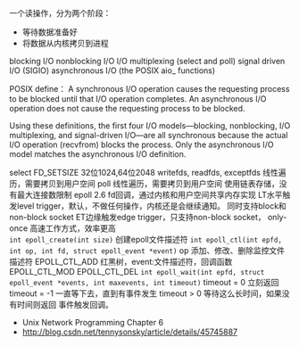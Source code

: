 

一个读操作，分为两个阶段：
- 等待数据准备好
- 将数据从内核拷贝到进程


blocking I/O
nonblocking I/O
I/O multiplexing (select and poll)
signal driven I/O (SIGIO)
asynchronous I/O (the POSIX aio_ functions)


POSIX define：
    A synchronous I/O operation causes the requesting process to be blocked until that I/O operation completes.
    An asynchronous I/O operation does not cause the requesting process to be blocked.

Using these definitions, the first four I/O models—blocking, nonblocking, I/O multiplexing, and
signal-driven I/O—are all synchronous because the actual I/O operation (recvfrom) blocks the
process. Only the asynchronous I/O model matches the asynchronous I/O definition.

select
    FD_SETSIZE 32位1024,64位2048
    writefds, readfds, exceptfds
    线性遍历，需要拷贝到用户空间
poll
    线性遍历，需要拷贝到用户空间
    使用链表存储，没有最大连接数限制
epoll
    2.6
    fd回调，通过内核和用户空间共享内存实现
    LT水平触发level trigger，默认，不做任何操作，内核还是会继续通知。
        同时支持block和non-block socket
    ET边缘触发edge trigger，只支持non-block socket， only-once
        高速工作方式，效率更高        
    `int epoll_create(int size)`
        创建epoll文件描述符
    `int epoll_ctl(int epfd, int op, int fd, struct epoll_event *event)`
        op 添加、修改、删除监控文件描述符
            EPOLL_CTL_ADD 红黑树，event:文件描述符，回调函数
            EPOLL_CTL_MOD
            EPOLL_CTL_DEL
    `int epoll_wait(int epfd, struct epoll_event *events, int maxevents, int timeout)`
        timeout = 0 立刻返回
        timeout = -1 一直等下去，直到有事件发生
        timeout > 0 等待这么长时间，如果没有时间则返回
事件触发回调。




* Unix Network Programming Chapter 6
* http://blog.csdn.net/tennysonsky/article/details/45745887
